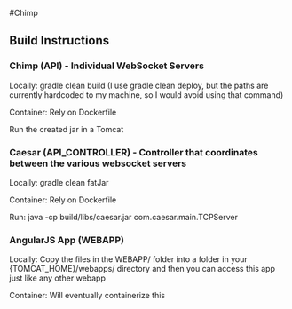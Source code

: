 #Chimp

Build Instructions
------------------
### Chimp (API) - Individual WebSocket Servers
Locally:
   gradle clean build (I use gradle clean deploy, but the paths are currently hardcoded to my machine, so I would avoid using that command)

Container:
   Rely on Dockerfile

Run the created jar in a Tomcat

### Caesar (API_CONTROLLER) - Controller that coordinates between the various websocket servers
Locally:
   gradle clean fatJar

Container:
   Rely on Dockerfile

Run:
    java -cp build/libs/caesar.jar com.caesar.main.TCPServer

### AngularJS App (WEBAPP)
Locally:
    Copy the files in the WEBAPP/ folder into a folder in your {TOMCAT_HOME}/webapps/ directory and then you can access this app just like any other webapp

Container:
    Will eventually containerize this
